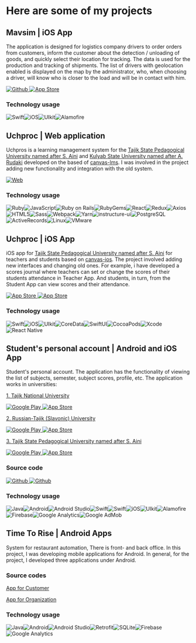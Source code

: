 # Here are some of my projects

## Mavsim | iOS App
The application is designed for logistics company drivers to order orders from customers, inform the customer about the detection / unloading of goods, and quickly select their location for tracking. The data is used for the production and tracking of shipments. The list of drivers with geolocation enabled is displayed on the map by the administrator, who, when choosing a driver, will know who is closer to the load and will be in contact with him.
<p>
<a href="https://github.com/khusrav2000/mavsim-ios">
  <img alt="Github" src="https://img.shields.io/static/v1?style=for-the-badge&message=GitHub&color=181717&logo=GitHub&logoColor=FFFFFF&label=" />
</a>
<a href="https://apps.apple.com/app/mavsim/id1661829703">
  <img alt="App Store" src="https://img.shields.io/static/v1?style=for-the-badge&message=App+Store&color=0D96F6&logo=App+Store&logoColor=FFFFFF&label=" />
</a>
</p>

### Technology usage
![Swift](https://img.shields.io/static/v1?style=for-the-badge&message=Swift&color=F05138&logo=Swift&logoColor=FFFFFF&label=)![iOS](https://img.shields.io/static/v1?style=for-the-badge&message=iOS&color=000000&logo=iOS&logoColor=FFFFFF&label=)![UIkit](https://img.shields.io/static/v1?style=for-the-badge&message=UIkit&color=2396F3&logo=UIkit&logoColor=FFFFFF&label=)![Alamofire](https://img.shields.io/static/v1?style=for-the-badge&message=Alamofire&color=F05138&logo=Alamofire&logoColor=FFFFFF&label=)




## Uchproc | Web application
Uchpros is a learning management system for the [Tajik State Pedagogical University named after S. Aini](https://www.tgpu.tj/index.php?lang=en) and [Kulyab State University named after A. Rudaki](http://kgu.tj/en/) developed on the based of [canvas-lms](https://github.com/instructure/canvas-lms). I was involved in the project adding new functionality and integration with the old system.
<p>
  <a href="https://isu.tspu.tj/login/canvas">
    <img alt="Web" src="https://img.shields.io/static/v1?style=for-the-badge&message=TSPU&color=4285F4&logo=Google+Chrome&logoColor=FFFFFF&label=Wisit+Web" />
  </a>
</p>

### Technology usage
![Ruby](https://img.shields.io/static/v1?style=for-the-badge&message=Ruby&color=CC342D&logo=Ruby&logoColor=FFFFFF&label=)![JavaScript](https://img.shields.io/static/v1?style=for-the-badge&message=JavaScript&color=222222&logo=JavaScript&logoColor=F7DF1E&label=)![Ruby on Rails](https://img.shields.io/static/v1?style=for-the-badge&message=Ruby+on+Rails&color=CC0000&logo=Ruby+on+Rails&logoColor=FFFFFF&label=)![RubyGems](https://img.shields.io/static/v1?style=for-the-badge&message=RubyGems&color=E9573F&logo=RubyGems&logoColor=FFFFFF&label=)![React](https://img.shields.io/static/v1?style=for-the-badge&message=React&color=222222&logo=React&logoColor=61DAFB&label=)![Redux](https://img.shields.io/static/v1?style=for-the-badge&message=Redux&color=764ABC&logo=Redux&logoColor=FFFFFF&label=)![Axios](https://img.shields.io/static/v1?style=for-the-badge&message=Axios&color=5A29E4&logo=Axios&logoColor=FFFFFF&label=)![HTML5](https://img.shields.io/static/v1?style=for-the-badge&message=HTML5&color=E34F26&logo=HTML5&logoColor=FFFFFF&label=)![Sass](https://img.shields.io/static/v1?style=for-the-badge&message=Sass&color=CC6699&logo=Sass&logoColor=FFFFFF&label=)![Webpack](https://img.shields.io/static/v1?style=for-the-badge&message=Webpack&color=222222&logo=Webpack&logoColor=8DD6F9&label=)![Yarn](https://img.shields.io/static/v1?style=for-the-badge&message=Yarn&color=2C8EBB&logo=Yarn&logoColor=FFFFFF&label=)![instructure-ui](https://img.shields.io/badge/instructure--ui-0081CB?style=for-the-badge&logo=instructure-ui&logoColor=white)![PostgreSQL](https://img.shields.io/static/v1?style=for-the-badge&message=PostgreSQL&color=4169E1&logo=PostgreSQL&logoColor=FFFFFF&label=)![ActiveRecords](https://img.shields.io/static/v1?style=for-the-badge&message=Active+Records&color=CC342D&logo=ActiveRecords&logoColor=FFFFFF&label=)![Linux](https://img.shields.io/static/v1?style=for-the-badge&message=Linux&color=222222&logo=Linux&logoColor=FCC624&label=)![VMware](https://img.shields.io/static/v1?style=for-the-badge&message=VMware&color=607078&logo=VMware&logoColor=FFFFFF&label=)




## Uchproc | iOS App
iOS app for [Tajik State Pedagogical University named after S. Aini](https://www.tgpu.tj/index.php?lang=en) for teachers and students based on [canvas-ios](https://github.com/instructure/canvas-ios).
The project involved adding new interfaces and changing old ones. For example, i have developed a scores journal where teachers can set or change the scores of their students attendance in Teacher App. And students, in turn, from the Student App can view scores and their attendance.

<p>
<a href="#">
  <img alt="App Store" src="https://img.shields.io/static/v1?style=for-the-badge&label=App Store&message=Teacher&color=0D96F6&logo=App+Store&logoColor=FFFFFF"/>
</a>
<a href="#">
  <img alt="App Store" src="https://img.shields.io/static/v1?label=App Store&style=for-the-badge&message=Student&color=0D96F6&logo=App+Store&logoColor=FFFFFF"/>
</a>
</p>

### Technology usage
![Swift](https://img.shields.io/static/v1?style=for-the-badge&message=Swift&color=F05138&logo=Swift&logoColor=FFFFFF&label=)![iOS](https://img.shields.io/static/v1?style=for-the-badge&message=iOS&color=000000&logo=iOS&logoColor=FFFFFF&label=)![UIkit](https://img.shields.io/static/v1?style=for-the-badge&message=UIkit&color=2396F3&logo=UIkit&logoColor=FFFFFF&label=)![CoreData](https://img.shields.io/static/v1?style=for-the-badge&message=CoreData&color=2396F3&logo=CoreData&logoColor=FFFFFF&label=)![SwiftUI](https://img.shields.io/static/v1?style=for-the-badge&message=SwiftUI&color=F05138&logo=SwiftUI&logoColor=FFFFFF&label=)![CocoaPods](https://img.shields.io/static/v1?style=for-the-badge&message=CocoaPods&color=EE3322&logo=CocoaPods&logoColor=FFFFFF&label=)![Xcode](https://img.shields.io/static/v1?style=for-the-badge&message=Xcode&color=147EFB&logo=Xcode&logoColor=FFFFFF&label=)![React Native](https://img.shields.io/badge/React_Native-20232A?style=for-the-badge&logo=react&logoColor=61DAFB)





## Student's personal account | Android and iOS App
Student's personal account. The application has the functionality of viewing the list of subjects, semester, subject scores, profile, etc. The application works in universities:

[1. Tajik National University](https://tnu.tj/index.php/en/main/)
<p>
  <a href="https://play.google.com/store/apps/details?id=tj.tnu.students&hl=ru&gl=US&pli=1">
    <img alt="Google Play" src="https://img.shields.io/static/v1?style=for-the-badge&message=TNU.STUDENTS&color=F05138&logo=Google+Play&logoColor=FFFFFF&label=Google+Play"/>
  </a>
  <a href="#">
    <img alt="App Store" src="https://img.shields.io/static/v1?style=for-the-badge&message=TNU.STUDENTS&color=0D96F6&logo=App+Store&logoColor=FFFFFF&label=App+Store"/>
  </a>
</p>

[2. Russian-Tajik (Slavonic) University](https://www.rtsu.tj/en/)
<p>
  <a href="https://play.google.com/store/apps/details?id=tj.rtsu.students&hl=ru&gl=US">
    <img alt="Google Play" src="https://img.shields.io/static/v1?style=for-the-badge&message=RTSU.STUDENTS&color=F05138&logo=Google+Play&logoColor=FFFFFF&label=Google+Play"/>
  </a>
  <a href="#">
    <img alt="App Store" src="https://img.shields.io/static/v1?style=for-the-badge&message=RTSU.STUDENTS&color=0D96F6&logo=App+Store&logoColor=FFFFFF&label=App+Store"/>
  </a>
</p>

[3. Tajik State Pedagogical University named after S. Aini](https://www.tgpu.tj/index.php?lang=en)
<p>
  <a href="https://play.google.com/store/apps/details?id=tj.ddot.students&hl=ru&gl=US">
    <img alt="Google Play" src="https://img.shields.io/static/v1?style=for-the-badge&message=DDOT.STUDENTS&color=F05138&logo=Google+Play&logoColor=FFFFFF&label=Google+Play"/>
  </a>
  <a href="#">
    <img alt="App Store" src="https://img.shields.io/static/v1?style=for-the-badge&message=DDOT.STUDENTS&color=0D96F6&logo=App+Store&logoColor=FFFFFF&label=App+Store"/>
  </a>
</p>

### Source code
<p>
<a href="https://github.com/khusrav2000/rtsu-students-android">
  <img alt="Github" src="https://img.shields.io/static/v1?style=for-the-badge&message=Android&color=181717&logo=GitHub&logoColor=FFFFFF&label=github" />
</a>
<a href="https://github.com/khusrav2000/rtsu-students-ios">
  <img alt="Github" src="https://img.shields.io/static/v1?style=for-the-badge&message=iOS&color=181717&logo=GitHub&logoColor=FFFFFF&label=github" />
</a>
</p>

### Technology usage
![Java](https://img.shields.io/static/v1?style=for-the-badge&message=Java&color=222222&logo=OpenJDK&logoColor=FFFFFF&label=)![Android](https://img.shields.io/badge/Android-3DDC84?style=for-the-badge&logo=android&logoColor=white)![Android Studio](https://img.shields.io/static/v1?style=for-the-badge&message=Android+Studio&color=222222&logo=Android+Studio&logoColor=3DDC84&label=)![Swift](https://img.shields.io/static/v1?style=for-the-badge&message=Retrofit&color=0D96F6&logo=Retrofit&logoColor=FFFFFF&label=)![Swift](https://img.shields.io/static/v1?style=for-the-badge&message=Swift&color=F05138&logo=Swift&logoColor=FFFFFF&label=)![iOS](https://img.shields.io/static/v1?style=for-the-badge&message=iOS&color=000000&logo=iOS&logoColor=FFFFFF&label=)![UIkit](https://img.shields.io/static/v1?style=for-the-badge&message=UIkit&color=2396F3&logo=UIkit&logoColor=FFFFFF&label=)![Alamofire](https://img.shields.io/static/v1?style=for-the-badge&message=Alamofire&color=F05138&logo=Alamofire&logoColor=FFFFFF&label=)![Firebase](https://img.shields.io/static/v1?style=for-the-badge&message=Firebase&color=222222&logo=Firebase&logoColor=FFCA28&label=)![Google Analytics](https://img.shields.io/static/v1?style=for-the-badge&message=Google+Analytics&color=E37400&logo=Google+Analytics&logoColor=FFFFFF&label=)![Google AdMob](https://img.shields.io/static/v1?style=for-the-badge&message=Google+AdMob&color=EA4335&logo=Google+AdMob&logoColor=FFFFFF&label=)

## Time To Rise | Android Apps
System for restaurant automation, There is front- and
back office. In this project, I was developing mobile applications for
Android. In general, for the project, I developed three applications under Android.
### Source codes
[App for Customer](https://github.com/khusrav2000/Time2RaiseCustomer)

[App for Organization](https://github.com/khusrav2000/Time2RaisOraganization)

[]()

### Technology usage
![Java](https://img.shields.io/static/v1?style=for-the-badge&message=Java&color=222222&logo=OpenJDK&logoColor=FFFFFF&label=)![Android](https://img.shields.io/badge/Android-3DDC84?style=for-the-badge&logo=android&logoColor=white)![Android Studio](https://img.shields.io/static/v1?style=for-the-badge&message=Android+Studio&color=222222&logo=Android+Studio&logoColor=3DDC84&label=)![Retrofit](https://img.shields.io/static/v1?style=for-the-badge&message=Retrofit&color=0D96F6&logo=Retrofit&logoColor=FFFFFF&label=)![SQLite](https://img.shields.io/static/v1?style=for-the-badge&message=SQLite&color=003B57&logo=SQLite&logoColor=FFFFFF&label=)![Firebase](https://img.shields.io/static/v1?style=for-the-badge&message=Firebase&color=222222&logo=Firebase&logoColor=FFCA28&label=)![Google Analytics](https://img.shields.io/static/v1?style=for-the-badge&message=Google+Analytics&color=E37400&logo=Google+Analytics&logoColor=FFFFFF&label=)
